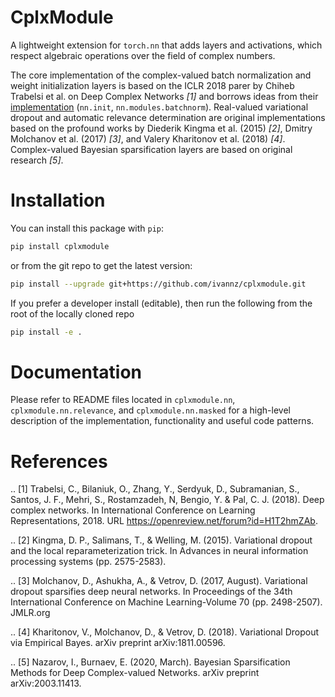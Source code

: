 # CplxModule

A lightweight extension for `torch.nn` that adds layers and activations, which respect algebraic operations over the field of complex numbers.

The core implementation of the complex-valued batch normalization and weight initialization layers is based on the ICLR 2018 parer by Chiheb Trabelsi et al. on Deep Complex Networks _[1]_ and borrows ideas from their [implementation](https://github.com/ChihebTrabelsi/deep_complex_networks) (`nn.init`, `nn.modules.batchnorm`). Real-valued variational dropout and automatic relevance determination are original implementations based on the profound works by Diederik Kingma et al. (2015) _[2]_, Dmitry Molchanov et al. (2017) _[3]_, and Valery Kharitonov et al. (2018) _[4]_. Complex-valued Bayesian sparsification layers are based on original research _[5]_.

# Installation

You can install this package with `pip`:
```bash
pip install cplxmodule
```
or from the git repo to get the latest version:
```bash
pip install --upgrade git+https://github.com/ivannz/cplxmodule.git
```
If you prefer a developer install (editable), then run the following from the root of the locally cloned repo
```bash
pip install -e .
```

# Documentation

Please refer to README files located in `cplxmodule.nn`, `cplxmodule.nn.relevance`, and `cplxmodule.nn.masked` for a high-level description of the implementation, functionality and useful code patterns.


# References

.. [1] Trabelsi, C., Bilaniuk, O., Zhang, Y., Serdyuk, D., Subramanian, S., Santos, J. F., Mehri, S., Rostamzadeh, N, Bengio, Y. & Pal, C. J. (2018). Deep complex networks. In International Conference on Learning Representations, 2018. URL https://openreview.net/forum?id=H1T2hmZAb.

.. [2] Kingma, D. P., Salimans, T., & Welling, M. (2015). Variational dropout and the local reparameterization trick. In Advances in neural information processing systems (pp. 2575-2583).

.. [3] Molchanov, D., Ashukha, A., & Vetrov, D. (2017, August). Variational dropout sparsifies deep neural networks. In Proceedings of the 34th International Conference on Machine Learning-Volume 70 (pp. 2498-2507). JMLR.org

.. [4] Kharitonov, V., Molchanov, D., & Vetrov, D. (2018). Variational Dropout via Empirical Bayes. arXiv preprint arXiv:1811.00596.

.. [5] Nazarov, I., Burnaev, E. (2020, March). Bayesian Sparsification Methods for Deep Complex-valued Networks. arXiv preprint arXiv:2003.11413.
